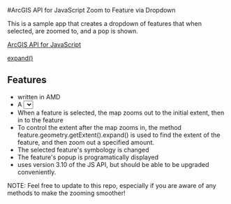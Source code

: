 #ArcGIS API for JavaScript Zoom to Feature via Dropdown

This is a sample app that creates a dropdown of features that when selected, are zoomed to, and a pop is shown.

[ArcGIS API for JavaScript](https://developers.arcgis.com/javascript/)



[expand()](https://developers.arcgis.com/javascript/jsapi/extent-amd.html#expand)



## Features

* written in AMD
* A <select> DOM element is populated with features from a featureLayer to create a dropdown
* When a feature is selected, the map zooms out to the initial extent, then in to the feature
* To control the extent after the map zooms in, the method feature.geometry.getExtent().expand() is used to find the extent of the feature, and then zoom out a specified amount.
* The selected feature's symbology is changed
* The feature's popup is programatically displayed
* uses version 3.10 of the JS API, but should be able to be upgraded conveniently. 

NOTE: Feel free to update to this repo, especially if you are aware of any methods to make the zooming smoother!


